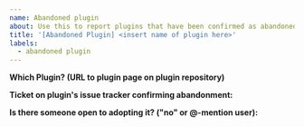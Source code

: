 ```yaml
---
name: Abandoned plugin
about: Use this to report plugins that have been confirmed as abandoned
title: '[Abandoned Plugin] <insert name of plugin here>'
labels:
  - abandoned plugin
---
```


<!--
It might happen that a plugin becomes abandoned by its maintainer. 

If it looks like this is the case, please first try to get in touch with the maintainer,
e.g. by opening a (friendly!) ticket on the plugin's repository asking if it is still 
being actively maintained by the author and if not if they would be open to putting it up
for adoption.

If you do not get a response on this within reasonable time (use the general response times
on the tracker to judge this) then report the plugin as abandoned here. Be sure to include
the ticket on the plugin's tracker you opened to confirm abandonment. 

If you or someone else is open to taking over plugin maintenance, please also include their
nick.
-->

**Which Plugin? (URL to plugin page on plugin repository)**

**Ticket on plugin's issue tracker confirming abandonment:**

**Is there someone open to adopting it? ("no" or @-mention user):**
